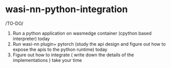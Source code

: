 # wasi-nn-python-integration

/TO-DO/
1. Run a python application on wasmedge container (cpython based interpreter) today
2. Run wasi-nn plugin+ pytorch (study the api design and figure out how to expose the apis to the python runtime) today 
3. Figure out how to integrate ( write down the details of the implementations ) take your time
